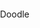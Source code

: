 <!doctype html>
<html lang="en-US">
    <head>
        <meta charset="utf-8"/>
        <title>*Test</title>
        <style>
            body{
                padding: 0px;
                margin: 0px;
                background-colour: #eee;
            }
            h1{
            }
        </style>
    </head>
    <body>
    <p> Doodle </p1>
    </body>
</html>
